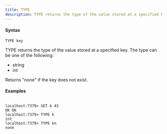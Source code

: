 ```yaml
---
title: TYPE
description: TYPE returns the type of the value stored at a specified key
---
```


<!-- This file is automatically generated. Any modifications made directly to this file
  may be overwritten. For more details on how this file is generated and how to use
  the related commands, refer to the documentation available in the `internal/cmd/cmd_*.go` files.
-->

#### Syntax

```
TYPE key
```


TYPE returns the type of the value stored at a specified key. The type can be one of the following:

 - string
 - int
 
 Returns "none" if the key does not exist.
	

#### Examples

```

localhost:7379> SET k 43
OK OK
localhost:7379> TYPE k
int
localhost:7379> TYPE kn
none
	
```

